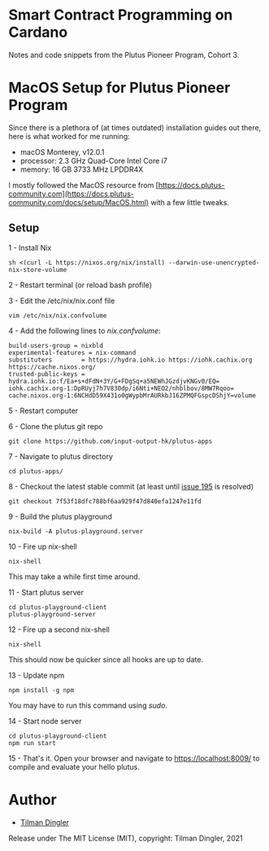 # Smart Contract Programming on Cardano
Notes and code snippets from the Plutus Pioneer Program, Cohort 3.

# MacOS Setup for Plutus Pioneer Program
Since there is a plethora of (at times outdated) installation guides out there, here is what worked for me running:
- macOS Monterey, v12.0.1
- processor: 2.3 GHz Quad-Core Intel Core i7
- memory: 16 GB 3733 MHz LPDDR4X

I mostly followed the MacOS resource from [https://docs.plutus-community.com](https://docs.plutus-community.com/docs/setup/MacOS.html) with a few little tweaks.

## Setup
1 - Install Nix
```console
sh <(curl -L https://nixos.org/nix/install) --darwin-use-unencrypted-nix-store-volume
```

2 - Restart terminal (or reload bash profile)

3 - Edit the /etc/nix/nix.conf file
```console
vim /etc/nix/nix.confvolume
```

4 - Add the following lines to *nix.confvolume*:
```console
build-users-group = nixbld
experimental-features = nix-command
substituters        = https://hydra.iohk.io https://iohk.cachix.org https://cache.nixos.org/
trusted-public-keys = hydra.iohk.io:f/Ea+s+dFdN+3Y/G+FDgSq+a5NEWhJGzdjvKNGv0/EQ= iohk.cachix.org-1:DpRUyj7h7V830dp/i6Nti+NEO2/nhblbov/8MW7Rqoo= cache.nixos.org-1:6NCHdD59X431o0gWypbMrAURkbJ16ZPMQFGspcDShjY=volume
```

5 - Restart computer

6 - Clone the plutus git repo 
```console
git clone https://github.com/input-output-hk/plutus-apps
```

7 - Navigate to plutus directory
```console
cd plutus-apps/
```

8 - Checkout the latest stable commit (at least until [issue 195](https://github.com/input-output-hk/plutus-apps/issues/195) is resolved)
```console
git checkout 7f53f18dfc788bf6aa929f47d840efa1247e11fd
```

9 - Build the plutus playground
```console
nix-build -A plutus-playground.server
```

10 - Fire up nix-shell
```console
nix-shell
```
This may take a while first time around.

11 - Start plutus server
```console
cd plutus-playground-client
plutus-playground-server
```

12 - Fire up a second nix-shell
```console
nix-shell
```
This should now be quicker since all hooks are up to date.

13 - Update npm
```console
npm install -g npm
```
You may have to run this command using *sudo*.

14 - Start node server
```console
cd plutus-playground-client
npm run start
```

15 - That's it. Open your browser and navigate to [https://localhost:8009/](https://localhost:8009/) to compile and evaluate your hello plutus.


# Author
- [Tilman Dingler](https://github.com/Til-D/)


Release under The MIT License (MIT), copyright: Tilman Dingler, 2021
